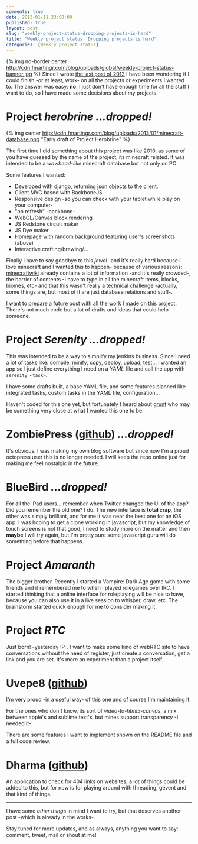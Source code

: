 ```yaml
---
comments: true
date: 2013-01-11 23:00:00
published: true
layout: post
slug: "weekly-project-status-dropping-projects-is-hard"
title: "Weekly project status: Dropping projects is hard"
categories: [Weekly project status]
---
```

{% img no-border center http://cdn.fmartingr.com/blog/uploads/global/weekly-project-status-banner.jpg %}
Since I wrote [the last post of 2012](/2012/12/31/2013/) I have been wondering if I could finish -or at least, work- on all the projects or experiments I wanted to. The answer was easy: **no**. I just don't have enough time for all the stuff I want to do, so I have made some decisions about my projects.
<!-- more -->
# Project *herobrine* ***…dropped!***

{% img center http://cdn.fmartingr.com/blog/uploads/2013/01/minecraft-database.png "Early draft of Project Herobrine" %}

The first time I did something about this project was like 2010, as some of you have guessed by the name of the project, its minecraft related.  It was intended to be a *wowhead-like* minecraft database but not only on PC.

Some features I wanted:  

- Developed with django, returning json objects to the client.
- Client MVC based with BackboneJS
- Responsive design -so you can check with your tablet while play on your computer-
- "no refresh" -backbone-
- WebGL/Canvas block rendering
- JS Redstone circuit maker
- JS Dye maker
- Homepage with random background featuring user's screenshots (above)
- Interactive crafting/brewing/...

Finally I have to say goodbye to this *jewel* -and it's really hard because I love minecraft and I wanted this to happen- because of various reasons: [minecraftwiki](http://minecraftwiki.net) already contains a lot of information -and it's really crowded-, the barrier of contents -I have to type in all the minecraft items, blocks, biomes, etc- and that this wasn't really a technical challenge -actually, some things are, but most of it are just database relations and stuff-.

I want to prepare a future post with all the work I made on this project. There's not much code but a lot of drafts and ideas that could help someone.

# Project *Serenity* ***…dropped!***
This was intended to be a way to simplify my jenkins business. Since I need a lot of tasks like: compile, minify, copy, deploy, upload, test… I wanted an app so I just define everything I need on a *YAML* file and call the app with `serenity <task>`.

I have some drafts built, a base YAML file, and some features planned like integrated tasks, custom tasks in the YAML file, configuration… 

Haven't coded for this one yet, but fortunately I heard about [grunt](http://gruntjs.com/) who may be something very close at what I wanted this one to be.

# ZombiePress ([github](http://github.com/fmartingr/zombiepress/)) ***…dropped!***
It's obvious. I was making my own blog software but since now I'm a proud octopress user this is no longer needed. I will keep the repo online just for making me feel nostalgic in the future.

# BlueBird ***…dropped!***
For all the iPad users… remember when Twitter changed the UI of the app? Did you remember the old one? I do. The new interface is **total crap**, the other was simply brilliant, and for me it was near the best one for an iOS app. I was hoping to get a clone working in javascript, but my knowledge of touch screens is not that good, I need to study more on the matter and then **maybe** I will try again, but I'm pretty sure some javascript guru will do something before that happens.

# Project *Amaranth*

The bigger brother. Recently I started a Vampire: Dark Age game with some friends and it remembered me to when I played rolegames over IRC. I started thinking that a online interface for roleplaying will be nice to have, because you can also use it in a live session to whisper, draw, etc. The brainstorm started quick enough for me to consider making it.

# Project *RTC*

Just born! -yesterday :P-. I want to make some kind of webRTC site to have conversations without the need of register, just create a conversation, get a link and you are set. It's more an experiment than a project itself.

# Uvepe8 ([github](http://github.com/fmartingr/uvepe8/))

I'm very proud -in a useful way- of this one and of course I'm maintaining it.

For the ones who don't know, its sort of *video-to-html5-canvas*, a mix between apple's and sublime text's, but mines support transparency -I needed it-.

There are some features I want to implement shown on the README file and a full code review.

# Dharma ([github](http://github.com/fmartingr/dharma/))

An application to check for 404 links on websites, a lot of things could be added to this, but for now is for playing around with threading, gevent and that kind of things.

---

I have some *other things* in mind I want to try, but that deserves another post -which is already in the works-.

Stay tuned for more updates, and as always, anything you want to say: comment, tweet, mail or shout at me!